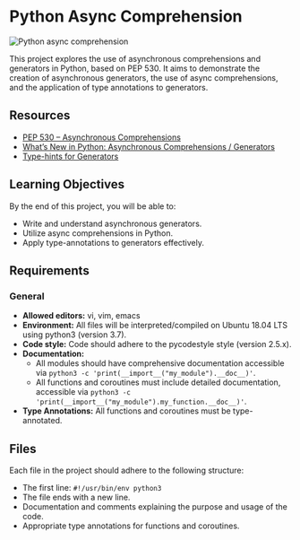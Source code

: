 # Python Async Comprehension

<img src="https://s3.amazonaws.com/alx-intranet.hbtn.io/uploads/medias/2019/12/ee85b9f67c384e29525b.png?X-Amz-Algorithm=AWS4-HMAC-SHA256&X-Amz-Credential=AKIARDDGGGOUSBVO6H7D%2F20240507%2Fus-east-1%2Fs3%2Faws4_request&X-Amz-Date=20240507T120433Z&X-Amz-Expires=86400&X-Amz-SignedHeaders=host&X-Amz-Signature=569daba8964f480062efd8a4a9c32cc7d946251ff062c8414a491c03bf4ac4db" alt="Python async comprehension">

This project explores the use of asynchronous comprehensions and generators in Python, based on PEP 530. It aims to demonstrate the creation of asynchronous generators, the use of async comprehensions, and the application of type annotations to generators.

## Resources

- [PEP 530 – Asynchronous Comprehensions](https://www.python.org/dev/peps/pep-0530/)
- [What’s New in Python: Asynchronous Comprehensions / Generators](https://docs.python.org/3/whatsnew/3.6.html#whatsnew36-pep530)
- [Type-hints for Generators](https://docs.python.org/3/library/typing.html#typing.Generator)

## Learning Objectives

By the end of this project, you will be able to:

- Write and understand asynchronous generators.
- Utilize async comprehensions in Python.
- Apply type-annotations to generators effectively.

## Requirements

### General

- **Allowed editors:** vi, vim, emacs
- **Environment:** All files will be interpreted/compiled on Ubuntu 18.04 LTS using python3 (version 3.7).
- **Code style:** Code should adhere to the pycodestyle style (version 2.5.x).
- **Documentation:**
  - All modules should have comprehensive documentation accessible via `python3 -c 'print(__import__("my_module").__doc__)'`.
  - All functions and coroutines must include detailed documentation, accessible via `python3 -c 'print(__import__("my_module").my_function.__doc__)'`.
- **Type Annotations:** All functions and coroutines must be type-annotated.

## Files

Each file in the project should adhere to the following structure:

- The first line: `#!/usr/bin/env python3`
- The file ends with a new line.
- Documentation and comments explaining the purpose and usage of the code.
- Appropriate type annotations for functions and coroutines.
